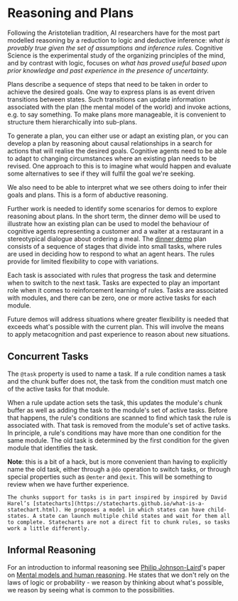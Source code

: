 # Reasoning and Plans

Following the Aristotelian tradition, AI researchers have for the most part modelled reasoning by a reduction to logic and deductive inference: *what is provably true given the set of assumptions and inference rules.* Cognitive Science is the experimental study of the organizing principles of the mind, and by contrast with logic, focuses on *what has proved useful based upon prior knowledge and past experience in the presence of uncertainty.*

Plans describe a sequence of steps that need to be taken in order to achieve the desired goals. One way to express plans is as event driven transitions between states. Such transitions can update information associated with the plan (the mental model of the world) and invoke actions, e.g. to say something. To make plans more manageable, it is convenient to structure them hierarchically into sub-plans.

To generate a plan, you can either use or adapt an existing plan, or you can develop a plan by reasoning about causal relationships in a search for actions that will realise the desired goals. Cognitive agents need to be able to adapt to changing circumstances where an existing plan needs to be revised. One approach to this is to imagine what would happen and evaluate some alternatives to see if they will fulfil the goal we're seeking.

We also need to be able to interpret what we see others doing to infer their goals and plans. This is a form of abductive reasoning.

Further work is needed to identify some scenarios for demos to explore reasoning about plans. In the short term, the dinner demo will be used to illustrate how an existing plan can be used to model the behaviour of cognitive agents representing a customer and a waiter at a restaurant in a stereotypical dialogue about ordering a meal. The [dinner demo](https://www.w3.org/Data/demos/chunks/nlp/dinner/) plan consists of a sequence of stages that divide into small tasks, where rules are used in deciding how to respond to what an agent hears. The rules provide for limited flexibility to cope with variations.

Each task is associated with rules that progress the task and determine when to switch to the next task.  Tasks are expected to play an important role when it comes to reinforcement learning of rules. Tasks are associated with modules, and there can be zero, one or more active tasks for each module.

Future demos will address situations where greater flexibility is needed that exceeds what's possible with the current plan. This will involve the means to apply metacognition and past experience to reason about new situations.

## Concurrent Tasks

The `@task` property is used to name a task. If a rule condition names a task and the chunk buffer does not, the task from the condition must match one of the active tasks for that module. 

When a rule update action sets the task, this updates the module's chunk buffer as well as adding the task to the module's set of active tasks. Before that happens, the rule's conditions are scanned to find which task the rule is associated with. That task is removed from the module's set of active tasks. In principle, a rule's conditions may have more than one condition for the same module. The old task is determined by the first condition for the given module that identifies the task.

**Note**: this is a bit of a hack, but is more convenient than having to explicitly name the old task, either through a `@do` operation to switch tasks, or through special properties such as `@enter` and `@exit`.  This will be something to review when we have further experience.


```
The chunks support for tasks is in part inspired by inspired by David Harel’s [statecharts](https://statecharts.github.io/what-is-a-statechart.html). He proposes a model in which states can have child-states. A state can launch multiple child states and wait for them all to complete. Statecharts are not a direct fit to chunk rules, so tasks work a little differently.
```

## Informal Reasoning

For an introduction to informal reasoning see [Philip Johnson-Laird](https://www.pnas.org/content/108/50/19862)'s paper on [Mental models and human reasoning](https://www.pnas.org/content/107/43/18243).  He states that we don't rely on the laws of logic or probability - we reason by thinking about what's possible, we reason by seeing what is common to the possibilities.

